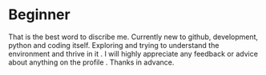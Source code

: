 # Beginner #
That is the best word to discribe me. Currently new to github, development, python and coding itself. Exploring and trying to understand the environment and thrive in it . I will highly appreciate any feedback or advice about anything on the profile . Thanks in advance.
